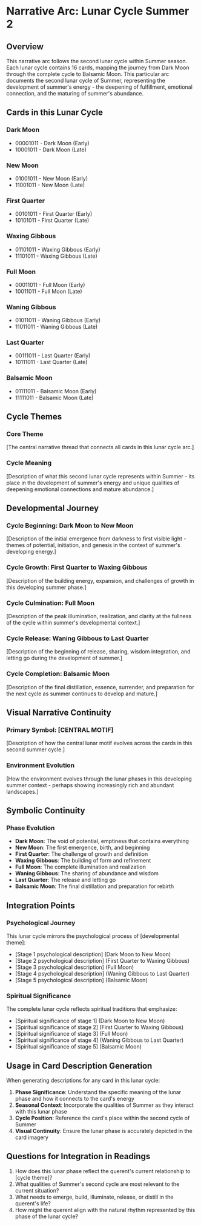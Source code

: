 # Narrative Arc: Lunar Cycle Summer 2

## Overview
This narrative arc follows the second lunar cycle within Summer season. Each lunar cycle contains 16 cards, mapping the journey from Dark Moon through the complete cycle to Balsamic Moon. This particular arc documents the second lunar cycle of Summer, representing the development of summer's energy - the deepening of fulfillment, emotional connection, and the maturing of summer's abundance.

## Cards in this Lunar Cycle

### Dark Moon
- 00001011 - Dark Moon (Early)
- 10001011 - Dark Moon (Late)

### New Moon
- 01001011 - New Moon (Early)
- 11001011 - New Moon (Late)

### First Quarter
- 00101011 - First Quarter (Early)
- 10101011 - First Quarter (Late)

### Waxing Gibbous
- 01101011 - Waxing Gibbous (Early)
- 11101011 - Waxing Gibbous (Late)

### Full Moon
- 00011011 - Full Moon (Early)
- 10011011 - Full Moon (Late)

### Waning Gibbous
- 01011011 - Waning Gibbous (Early)
- 11011011 - Waning Gibbous (Late)

### Last Quarter
- 00111011 - Last Quarter (Early)
- 10111011 - Last Quarter (Late)

### Balsamic Moon
- 01111011 - Balsamic Moon (Early)
- 11111011 - Balsamic Moon (Late)

## Cycle Themes

### Core Theme
[The central narrative thread that connects all cards in this lunar cycle arc.]

### Cycle Meaning
[Description of what this second lunar cycle represents within Summer - its place in the development of summer's energy and unique qualities of deepening emotional connections and mature abundance.]

## Developmental Journey

### Cycle Beginning: Dark Moon to New Moon
[Description of the initial emergence from darkness to first visible light - themes of potential, initiation, and genesis in the context of summer's developing energy.]

### Cycle Growth: First Quarter to Waxing Gibbous
[Description of the building energy, expansion, and challenges of growth in this developing summer phase.]

### Cycle Culmination: Full Moon
[Description of the peak illumination, realization, and clarity at the fullness of the cycle within summer's developmental context.]

### Cycle Release: Waning Gibbous to Last Quarter
[Description of the beginning of release, sharing, wisdom integration, and letting go during the development of summer.]

### Cycle Completion: Balsamic Moon
[Description of the final distillation, essence, surrender, and preparation for the next cycle as summer continues to develop and mature.]

## Visual Narrative Continuity

### Primary Symbol: [CENTRAL MOTIF]
[Description of how the central lunar motif evolves across the cards in this second summer cycle.]

### Environment Evolution
[How the environment evolves through the lunar phases in this developing summer context - perhaps showing increasingly rich and abundant landscapes.]

## Symbolic Continuity

### Phase Evolution
- **Dark Moon**: The void of potential, emptiness that contains everything
- **New Moon**: The first emergence, birth, and beginning
- **First Quarter**: The challenge of growth and definition
- **Waxing Gibbous**: The building of form and refinement
- **Full Moon**: The complete illumination and realization
- **Waning Gibbous**: The sharing of abundance and wisdom
- **Last Quarter**: The release and letting go
- **Balsamic Moon**: The final distillation and preparation for rebirth

## Integration Points

### Psychological Journey
This lunar cycle mirrors the psychological process of [developmental theme]:
- [Stage 1 psychological description] (Dark Moon to New Moon)
- [Stage 2 psychological description] (First Quarter to Waxing Gibbous)
- [Stage 3 psychological description] (Full Moon)
- [Stage 4 psychological description] (Waning Gibbous to Last Quarter)
- [Stage 5 psychological description] (Balsamic Moon)

### Spiritual Significance
The complete lunar cycle reflects spiritual traditions that emphasize:
- [Spiritual significance of stage 1] (Dark Moon to New Moon)
- [Spiritual significance of stage 2] (First Quarter to Waxing Gibbous)
- [Spiritual significance of stage 3] (Full Moon)
- [Spiritual significance of stage 4] (Waning Gibbous to Last Quarter)
- [Spiritual significance of stage 5] (Balsamic Moon)

## Usage in Card Description Generation

When generating descriptions for any card in this lunar cycle:

1. **Phase Significance**: Understand the specific meaning of the lunar phase and how it connects to the card's energy
2. **Seasonal Context**: Incorporate the qualities of Summer as they interact with this lunar phase
3. **Cycle Position**: Reference the card's place within the second cycle of Summer
4. **Visual Continuity**: Ensure the lunar phase is accurately depicted in the card imagery

## Questions for Integration in Readings

1. How does this lunar phase reflect the querent's current relationship to [cycle theme]?
2. What qualities of Summer's second cycle are most relevant to the current situation?
3. What needs to emerge, build, illuminate, release, or distill in the querent's life?
4. How might the querent align with the natural rhythm represented by this phase of the lunar cycle?